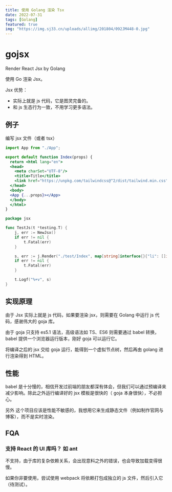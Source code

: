 ```yaml
---
title: 使用 Golang 渲染 Tsx
date: 2022-07-31
tags: [Golang]
featured: true
img: "https://img.sj33.cn/uploads/allimg/201804/092JM448-0.jpg"
---
```

# gojsx

Render React Jsx by Golang

使用 Go 渲染 Jsx。

Jsx 优势：

- 实际上就是 js 代码，它是图灵完备的。
- 和 js 生态行为一致，不用学习更多语法。

## 例子

编写 jsx 文件（或者 tsx）

```jsx
import App from "./App";

export default function Index(props) {
  return <html lang="en">
  <head>
    <meta charSet="UTF-8"/>
    <title>Title</title>
    <link href="https://unpkg.com/tailwindcss@^2/dist/tailwind.min.css" rel="stylesheet"/>
  </head>
  <body>
  <App {...props}></App>
  </body>
  </html>
}
```

```go
package jsx

func TestJs(t *testing.T) {
	j, err := NewJsx()
	if err != nil {
		t.Fatal(err)
	}

	s, err := j.Render("./test/Index", map[string]interface{}{"li": []int64{1, 2, 3, 4}})
	if err != nil {
		t.Fatal(err)
	}

	t.Logf("%+v", s)
}
```

## 实现原理

由于 Jsx 实际上就是 js 代码，如果要渲染 jsx，则需要在 Golang 中运行 js 代码，感谢伟大的 goja 库。

由于 goja 只支持 es5.1 语法，高级语法如 TS、ES6 则需要通过 babel 转换，babel 提供一个浏览器运行版本，刚好 goja 可以运行它。

将编译之后的 jsx 交给 goja 运行，能得到一个虚拟节点树，然后再由 golang 进行渲染得到 HTML。

## 性能

babel 是十分慢的，相信开发过前端的朋友都深有体会，但我们可以通过预编译来减少影响。除此之外运行编译好的 jsx 模板是很快的（ goja 本身很快），不必担心。

另外 这个项目应该是性能不敏感的，我想用它来生成静态文件（例如制作官网与博客），而不是实时渲染。

## FQA

### 支持 React 的 UI 库吗？ 如 ant

不支持，由于库的复杂依赖关系，会出现意料之外的错误，也会导致加载变得很慢。

如果你非要使用，尝试使用 webpack 将依赖打包成独立的 js 文件，然后引入它（待测试）。
